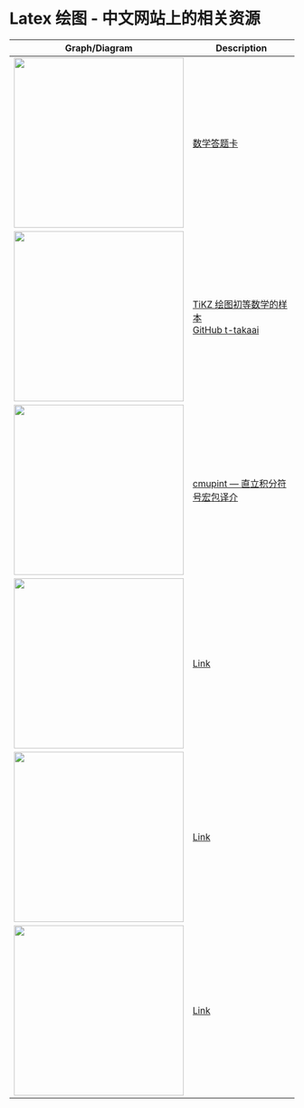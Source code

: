 # Latex 绘图 - 中文网站上的相关资源

|Graph/Diagram | Description | 
|---------------| --------------------|   
| <img src="http://pics.latexstudio.net/wp-content/uploads/2017/02/dtkmbbx1.png" width=300> |[数学答题卡](https://www.latexstudio.net/archives/9513.html)
| <img src="http://pics.latexstudio.net/article/2019/0303/63722a88ffb57e8.png" width=300> |[TiKZ 绘图初等数学的样本](https://www.latexstudio.net/archives/51591.html) </br> [GitHub t-takaai](https://github.com/t-takaai/TikZ) 
| <img src="https://pics.latexstudio.net/uploads/20220821/63010cea355c5/latexc__images/3.png?imageView2/2/w/800/" width=300> |[cmupint — 直立积分符号宏包译介](https://www.latexstudio.net/index/details/index/mid/2860)
| <img src="" width=300> |[Link]()
| <img src="" width=300> |[Link]()
| <img src="" width=300> |[Link]()
